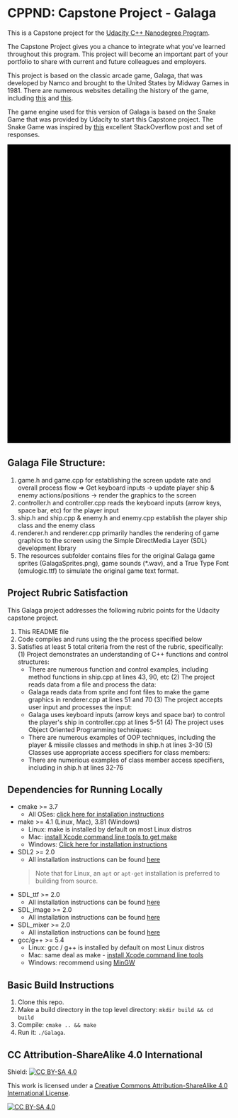 # CPPND: Capstone Project - Galaga

This is a Capstone project for the [Udacity C++ Nanodegree Program](https://www.udacity.com/course/c-plus-plus-nanodegree--nd213).

The Capstone Project gives you a chance to integrate what you've learned throughout this program. This project will become an important part of your portfolio to share with current and future colleagues and employers.

This project is based on the classic arcade game, Galaga, that was developed by Namco and brought to the United States by Midway Games in 1981.  There are numerous websites detailing
the history of the game, including [this](https://strategywiki.org/wiki/Galaga) and [this](http://tips.retrogames.com/gamepage/galaga.html).

The game engine used for this version of Galaga is based on the Snake Game that was provided by Udacity to start this Capstone project.
The Snake Game was inspired by [this](https://codereview.stackexchange.com/questions/212296/snake-game-in-c-with-sdl) excellent StackOverflow post and set of responses.

<img src="Galaga.gif"/>

## Galaga File Structure:
1. game.h and game.cpp for establishing the screen update rate and overall process flow => Get keyboard inputs -> update player ship & enemy actions/positions -> render the graphics to the screen
2. controller.h and controller.cpp reads the keyboard inputs (arrow keys, space bar, etc) for the player input
3. ship.h and ship.cpp & enemy.h and enemy.cpp establish the player ship class and the enemy class
4. renderer.h and renderer.cpp primarily handles the rendering of game graphics to the screen using the Simple DirectMedia Layer (SDL) development library
5. The resources subfolder contains files for the original Galaga game sprites (GalagaSprites.png), game sounds (*.wav), and a True Type Font (emulogic.ttf) to simulate the original game text format. 

## Project Rubric Satisfaction
This Galaga project addresses the following rubric points for the Udacity capstone project.
1. This README file
2. Code compiles and runs using the the process specified below
3. Satisfies at least 5 total criteria from the rest of the rubric, specifically:
  (1) Project demonstrates an understanding of C++ functions and control structures:
    - There are numerous function and control examples, including method functions in ship.cpp at lines 43, 90, etc
  (2) The project reads data from a file and process the data:
    - Galaga reads data from sprite and font files to make the game graphics in renderer.cpp at lines 51 and 70
  (3) The project accepts user input and processes the input:
    - Galaga uses keyboard inputs (arrow keys and space bar) to control the player's ship in controller.cpp at lines 5-51
  (4) The project uses Object Oriented Programming techniques:
    - There are numerous examples of OOP techniques, including the player & missile classes and methods in ship.h at lines 3-30
  (5) Classes use appropriate access specifiers for class members:
    - There are numerious examples of class member access specifiers, including in ship.h at lines 32-76

## Dependencies for Running Locally
* cmake >= 3.7
  * All OSes: [click here for installation instructions](https://cmake.org/install/)
* make >= 4.1 (Linux, Mac), 3.81 (Windows)
  * Linux: make is installed by default on most Linux distros
  * Mac: [install Xcode command line tools to get make](https://developer.apple.com/xcode/features/)
  * Windows: [Click here for installation instructions](http://gnuwin32.sourceforge.net/packages/make.htm)
* SDL2 >= 2.0
  * All installation instructions can be found [here](https://wiki.libsdl.org/Installation)
  >Note that for Linux, an `apt` or `apt-get` installation is preferred to building from source.
* SDL_ttf >= 2.0
  * All installation instructions can be found [here](https://wiki.libsdl.org/SDL2_ttf)
* SDL_image >= 2.0
  * All installation instructions can be found [here](https://wiki.libsdl.org/SDL2_image)
* SDL_mixer >= 2.0
  * All installation instructions can be found [here](https://wiki.libsdl.org/SDL2_mixer)
* gcc/g++ >= 5.4
  * Linux: gcc / g++ is installed by default on most Linux distros
  * Mac: same deal as make - [install Xcode command line tools](https://developer.apple.com/xcode/features/)
  * Windows: recommend using [MinGW](http://www.mingw.org/)

## Basic Build Instructions

1. Clone this repo.
2. Make a build directory in the top level directory: `mkdir build && cd build`
3. Compile: `cmake .. && make`
4. Run it: `./Galaga`.


## CC Attribution-ShareAlike 4.0 International


Shield: [![CC BY-SA 4.0][cc-by-sa-shield]][cc-by-sa]

This work is licensed under a
[Creative Commons Attribution-ShareAlike 4.0 International License][cc-by-sa].

[![CC BY-SA 4.0][cc-by-sa-image]][cc-by-sa]

[cc-by-sa]: http://creativecommons.org/licenses/by-sa/4.0/
[cc-by-sa-image]: https://licensebuttons.net/l/by-sa/4.0/88x31.png
[cc-by-sa-shield]: https://img.shields.io/badge/License-CC%20BY--SA%204.0-lightgrey.svg
